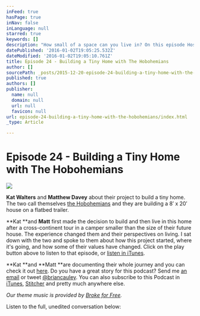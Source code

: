```yaml
---
inFeed: true
hasPage: true
inNav: false
inLanguage: null
starred: true
keywords: []
description: "How small of a space can you live in? On this episode Host Brian Cauley talks with the builders and future inhabitants of a 8' x 20' tiny home."
datePublished: '2016-01-02T19:05:25.532Z'
dateModified: '2016-01-02T19:05:10.761Z'
title: Episode 24 - Building a Tiny Home with The Hobohemians
author: []
sourcePath: _posts/2015-12-20-episode-24-building-a-tiny-home-with-the-hobohemians.md
published: true
authors: []
publisher:
  name: null
  domain: null
  url: null
  favicon: null
url: episode-24-building-a-tiny-home-with-the-hobohemians/index.html
_type: Article

---
```

# Episode 24 - Building a Tiny Home with The Hobohemians
![](https://s3-us-west-2.amazonaws.com/the-grid-img/p/b843ffbb361b30962e64647d56d124042ba07192.jpg)

**Kat Walters** and **Matthew Davey** about their project to build a tiny home. The two call themselves [the Hobohemians][0] and they are building a 8′ x 20′ house on a flatbed trailer.

**Kat **and **Matt** first made the decision to build and then live in this home after a cross-continent tour in a camper smaller than the size of their future house. The experience changed them and their perspectives on living. I sat down with the two and spoke to them about how this project started, where it's going, and how some of their values have changed. Click on the play button above to listen to that episode, or [listen in iTunes][1].

**Kat **and **Matt **are documenting their whole journey and you can check it out [here][0]. Do you have a great story for this podcast? Send me [an email][2] or tweet [@briancauley][3]. You can also subscribe to this Podcast in [iTunes][1], [Stitcher][4] and pretty much anywhere else.

_Our theme music is provided by [Broke for Free][5]._

Listen to the full, unedited conversation below:

[0]: https://www.facebook.com/hobohemians/timeline
[1]: https://itunes.apple.com/ca/podcast/tiny-conversations/id845722232
[2]: mailto:brian@tinyconversations.com?Subject=Hello
[3]: http://twitter.com/home/?status=@briancauley
[4]: http://www.stitcher.com/s?fid=46774&refid=stpr
[5]: http://freemusicarchive.org/music/broke_for_free/something_ep/broke_for_free_-_something_ep_-_05_something_elated